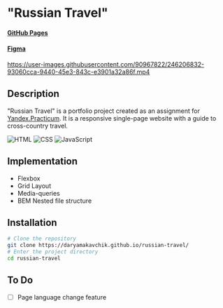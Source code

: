 # "Russian Travel"

#### [GitHub Pages](https://daryamakavchik.github.io/russian-travel/)
#### [Figma](https://www.figma.com/file/5S2WSbEFL6awjVWJ0NWL8Q/Sprint-3_-Russia-_-desktop-%2B-mobile?node-id=62863%3A634)

https://user-images.githubusercontent.com/90967822/246206832-93060cca-9440-45e3-843c-e3901a32a86f.mp4

## Description
"Russian Travel" is a portfolio project created as an assignment for [Yandex.Practicum](https://practicum.yandex.com/web/ "Web Development Program"). It is a responsive single-page website with a guide to cross-country travel.

![HTML](https://img.shields.io/badge/html5-%23E34F26.svg?style=for-the-badge&logo=html5&logoColor=white)
![CSS](https://img.shields.io/badge/css3-%231572B6.svg?style=for-the-badge&logo=css3&logoColor=white)
![JavaScript](https://img.shields.io/badge/JavaScript-F7DF1E?style=for-the-badge&logo=javascript&logoColor=black)

## Implementation

- Flexbox
- Grid Layout
- Media-queries
- BEM Nested file structure

## Installation

```bash
# Clone the repository
git clone https://daryamakavchik.github.io/russian-travel/
# Enter the project directory
cd russian-travel
```

## To Do
- [ ] Page language change feature
